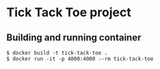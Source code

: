 # Tick Tack Toe project
## Building and running container
```
$ docker build -t tick-tack-toe .
$ docker run -it -p 4000:4000 --rm tick-tack-toe
```
